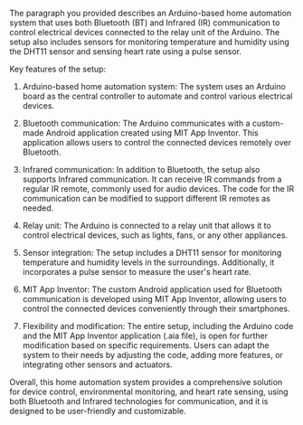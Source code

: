 The paragraph you provided describes an Arduino-based home automation system that uses both Bluetooth (BT) and Infrared (IR) communication to control electrical devices connected to the relay unit of the Arduino. The setup also includes sensors for monitoring temperature and humidity using the DHT11 sensor and sensing heart rate using a pulse sensor.

Key features of the setup:

1. Arduino-based home automation system: The system uses an Arduino board as the central controller to automate and control various electrical devices.

2. Bluetooth communication: The Arduino communicates with a custom-made Android application created using MIT App Inventor. This application allows users to control the connected devices remotely over Bluetooth.

3. Infrared communication: In addition to Bluetooth, the setup also supports Infrared communication. It can receive IR commands from a regular IR remote, commonly used for audio devices. The code for the IR communication can be modified to support different IR remotes as needed.

4. Relay unit: The Arduino is connected to a relay unit that allows it to control electrical devices, such as lights, fans, or any other appliances.

5. Sensor integration: The setup includes a DHT11 sensor for monitoring temperature and humidity levels in the surroundings. Additionally, it incorporates a pulse sensor to measure the user's heart rate.

6. MIT App Inventor: The custom Android application used for Bluetooth communication is developed using MIT App Inventor, allowing users to control the connected devices conveniently through their smartphones.

7. Flexibility and modification: The entire setup, including the Arduino code and the MIT App Inventor application (.aia file), is open for further modification based on specific requirements. Users can adapt the system to their needs by adjusting the code, adding more features, or integrating other sensors and actuators.

Overall, this home automation system provides a comprehensive solution for device control, environmental monitoring, and heart rate sensing, using both Bluetooth and Infrared technologies for communication, and it is designed to be user-friendly and customizable.
